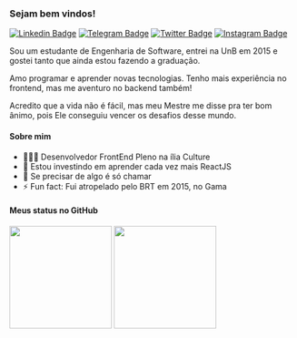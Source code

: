 ### Sejam bem vindos!

[![Linkedin Badge](https://img.shields.io/badge/-LinkedIn-0e76a8?style=flat-square&logo=Linkedin&logoColor=white)](https://linkedin.com/in/igor-aragao-unb)
[![Telegram Badge](https://img.shields.io/badge/-Telegram-0088cc?style=flat-square&logo=Telegram&logoColor=white)](https://t.me/roginaldosemog)
[![Twitter Badge](https://img.shields.io/badge/-Twitter-00acee?style=flat-square&logo=Twitter&logoColor=white)](https://twitter.com/roginaldosemog)
[![Instagram Badge](https://img.shields.io/badge/-Instagram-e4405f?style=flat-square&logo=Instagram&logoColor=white)](https://instagram.com/roginaldosemog/)

Sou um estudante de Engenharia de Software, entrei na UnB em 2015 e gostei tanto que ainda estou fazendo a graduação.

Amo programar e aprender novas tecnologias. Tenho mais experiência no frontend, mas me aventuro no backend também!

Acredito que a vida não é fácil, mas meu Mestre me disse pra ter bom ânimo, pois Ele conseguiu vencer os desafios desse mundo.

#### Sobre mim

- 👨🏻‍💻 Desenvolvedor FrontEnd Pleno na ília Culture
- 🚀 Estou investindo em aprender cada vez mais ReactJS
- 💬 Se precisar de algo é só chamar
- ⚡ Fun fact: Fui atropelado pelo BRT em 2015, no Gama

#### Meus status no GitHub
<div>
  <img height="180em" src="https://github-readme-stats.vercel.app/api?username=roginaldosemog&show_icons=true&hide_border=true&theme=dark&include_all_commits=true&count_private=true"/>
  <img height="180em" src="https://github-readme-stats.vercel.app/api/top-langs/?username=roginaldosemog&layout=compact&langs_count=6&theme=dark&hide_border=true"/>
</div>
